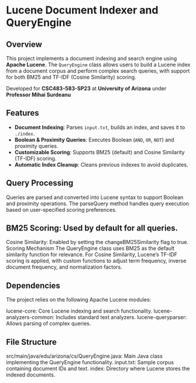 # Lucene Document Indexer and QueryEngine

## Overview
This project implements a document indexing and search engine using **Apache Lucene**. The `QueryEngine` class allows users to build a Lucene index from a document corpus and perform complex search queries, with support for both BM25 and TF-IDF (Cosine Similarity) scoring.

Developed for **CSC483-583-SP23** at **University of Arizona** under **Professor Mihai Surdeanu**

## Features
- **Document Indexing**: Parses `input.txt`, builds an index, and saves it to `./index`.
- **Boolean & Proximity Queries**: Executes Boolean (`AND`, `OR`, `NOT`) and proximity queries.
- **Customizable Scoring**: Supports BM25 (default) and Cosine Similarity (TF-IDF) scoring.
- **Automatic Index Cleanup**: Cleans previous indexes to avoid duplicates.

## Query Processing
Queries are parsed and converted into Lucene syntax to support Boolean and proximity operations. The parseQuery method handles query execution based on user-specified scoring preferences.

## BM25 Scoring: Used by default for all queries.
Cosine Similarity: Enabled by setting the changeBM25Similarity flag to true.
Scoring Mechanism
The QueryEngine class uses BM25 as the default similarity function for relevance. For Cosine Similarity, Lucene’s TF-IDF scoring is applied, with custom functions to adjust term frequency, inverse document frequency, and normalization factors.

## Dependencies
The project relies on the following Apache Lucene modules:

lucene-core: Core Lucene indexing and search functionality.
lucene-analyzers-common: Includes standard text analyzers.
lucene-queryparser: Allows parsing of complex queries.

## File Structure
src/main/java/edu/arizona/cs/QueryEngine.java: Main Java class implementing the QueryEngine functionality.
input.txt: Sample corpus containing document IDs and text.
index: Directory where Lucene stores the indexed documents.
